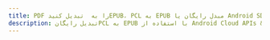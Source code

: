 ---title: PDF را به  تبدیل کنیدEPUB، PCL به EPUB مبدل رایگان یا Android SDKdescription: تبدیل رایگانPCL به EPUB با استفاده از Android Cloud APIs & SDK همچنین اسناد PDF را در Cloud ایجاد، ویرایش و رندر کنید.---